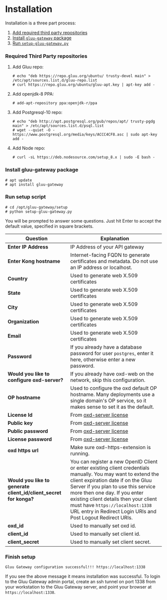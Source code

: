 # Installation

Installation is a three part process:

1. [Add required third party repositories](#required-third-party-repositories)
2. [Install `gluu-gateway` package](#install-gluu-gateway-package)
3. [Run `setup-gluu-gateway.py`](##run-setup-script)

### Required Third Party repositories

1. Add Gluu repo:

   ```
   # echo "deb https://repo.gluu.org/ubuntu/ trusty-devel main" > /etc/apt/sources.list.d/gluu-repo.list
   # curl https://repo.gluu.org/ubuntu/gluu-apt.key | apt-key add -
   ```

1. Add openjdk-8 PPA:

   ```
   # add-apt-repository ppa:openjdk-r/ppa
   ```

1. Add Postgresql-10 repo:

   ```
   # echo "deb http://apt.postgresql.org/pub/repos/apt/ trusty-pgdg main" > /etc/apt/sources.list.d/psql.list
   # wget --quiet -O - https://www.postgresql.org/media/keys/ACCC4CF8.asc | sudo apt-key add -
   ```

1. Add Node repo:

   ```
   # curl -sL https://deb.nodesource.com/setup_8.x | sudo -E bash -
   ```

### Install gluu-gateway package

```
# apt update
# apt install gluu-gateway
```


### Run setup script

```
# cd /opt/gluu-gateway/setup
# python setup-gluu-gateway.py
```

You will be prompted to answer some questions. Just hit Enter to accept the
default value, specified in square brackets.

| **Question** | **Explanation** |
|----------|-------------|
| **Enter IP Address** | IP Address of your API gateway  |
| **Enter Kong hostname** | Internet-facing FQDN to generate certificates and metadata. Do not use an IP address or localhost. |
| **Country** | Used to generate web X.509 certificates |
| **State** | Used to generate web X.509 certificates |
| **City** | Used to generate web X.509 certificates |
| **Organization** | Used to generate web X.509 certificates |
| **Email** | Used to generate web X.509 certificates |
| **Password** | If you already have a database password for user `postgres`, enter it here, otherwise enter a new password. |
| **Would you like to configure oxd-server?** | If you already have oxd-web on the network, skip this configuration. |
| **OP hostname** | Used to configure the oxd default OP hostname. Many deployments use a single domain's OP service, so it makes sense to set it as the default. |
| **License Id** | From [oxd-server license](https://oxd.gluu.org/#pricing) |
| **Public key** | From [oxd-server license](https://oxd.gluu.org/#pricing) |
| **Public password** | From [oxd-server license](https://oxd.gluu.org/#pricing) |
| **License password** | From [oxd-server license](https://oxd.gluu.org/#pricing) |
| **oxd https url** | Make sure oxd-https-extension is running. |
| **Would you like to generate client_id/client_secret for konga?** | You can register a new OpenID Client or enter existing client credentials manually. You may want to extend the client expiration date if on the Gluu Server if you plan to use this service more then one day. If you enter existing client details then your client must have `https://localhost:1338` URL entry in Redirect Login URIs and Post Logout Redirect URIs. |
| **oxd_id** | Used to manually set oxd id. |
| **client_id** | Used to manually set client id. |
| **client_secret** | Used to manually set client secret. |

### Finish setup

```
Gluu Gateway configuration successful!!! https://localhost:1338
```

If you see the above message it means installation was successful. To login
to the Gluu Gateway admin portal, create an ssh tunnel on port 1338 from your
workstation to the Gluu Gateway server, and point your browser at
`https://localhost:1338`.
